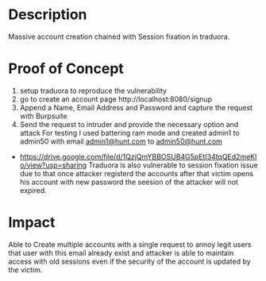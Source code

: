# Description
Massive account creation chained with Session fixation in traduora.
# Proof of Concept 
1. setup traduora to reproduce the vulnerability 
2. go to create an account page http://localhost:8080/signup
3. Append a Name, Email Address and Password and capture the request with Burpsuite 
4. Send the request to intruder and provide the necessary option and attack
For testing I used battering ram mode and created admin1 to admin50 with email admin1@hunt.com to admin50@hunt.com
* https://drive.google.com/file/d/1QzjQmYBBOSUB4G5pEtI34tqQEd2meKlo/view?usp=sharing
Traduora is also vulnerable to session fixation issue due to that once attacker registerd the accounts after that victim opens his account with new password the seesion of the attacker will not expired.
# Impact
Able to Create multiple accounts with a single request to annoy legit users that user with this email already exist and attacker is able to maintain access with old sessions even if the security of the account is updated by the victim.
